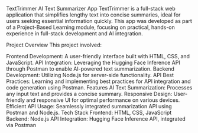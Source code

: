 TextTrimmer AI Text Summarizer App
TextTrimmer is a full-stack web application that simplifies lengthy text into concise summaries, ideal for users seeking essential information quickly. This app was developed as part of a Project-Based Learning module, focusing on practical, hands-on experience in full-stack development and AI integration.

Project Overview
This project involved:

Frontend Development: A user-friendly interface built with HTML, CSS, and JavaScript.
API Integration: Leveraging the Hugging Face Inference API through Postman to enable AI-powered text summarization.
Backend Development: Utilizing Node.js for server-side functionality.
API Best Practices: Learning and implementing best practices for API integration and code generation using Postman.
Features
AI Text Summarization: Processes any input text and provides a concise summary.
Responsive Design: User-friendly and responsive UI for optimal performance on various devices.
Efficient API Usage: Seamlessly integrated summarization API using Postman and Node.js.
Tech Stack
Frontend: HTML, CSS, JavaScript
Backend: Node.js
API Integration: Hugging Face Inference API, integrated via Postman
